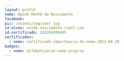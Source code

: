 ```yaml
---
layout: profv2
nome: Neide Manhã do Nascimento
facebook:
pic: /assets/img/user.jpg
id-aluno: neide.nascimento.csanl.com
id-certificado: 202204280405
certificados:
  - nome: certificado-importancia-do-nome-2022-04-28
badges:
  - nome: alfabetizacao-nome-proprio
---
```


